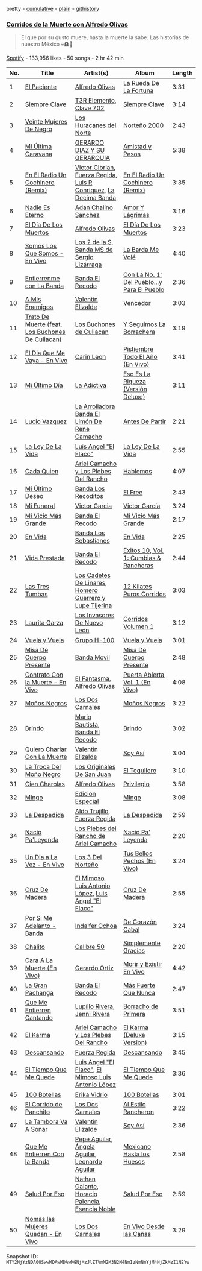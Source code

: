 pretty - [cumulative](/playlists/cumulative/37i9dQZF1DWTjI92W86nZe.md) - [plain](/playlists/plain/37i9dQZF1DWTjI92W86nZe) - [githistory](https://github.githistory.xyz/mackorone/spotify-playlist-archive/blob/main/playlists/plain/37i9dQZF1DWTjI92W86nZe)

### [Corridos de la Muerte con Alfredo Olivas](https://open.spotify.com/playlist/37i9dQZF1DWTjI92W86nZe)

> El que por su gusto muere, hasta la muerte la sabe\. Las historias de nuestro México 💀🪦💐

[Spotify](https://open.spotify.com/user/spotify) - 133,956 likes - 50 songs - 2 hr 42 min

| No. | Title | Artist(s) | Album | Length |
|---|---|---|---|---|
| 1 | [El Paciente](https://open.spotify.com/track/2Nk3gXgekore0lfB7PCnub) | [Alfredo Olivas](https://open.spotify.com/artist/5xYNmNkaWRqu3e5F4UXME8) | [La Rueda De La Fortuna](https://open.spotify.com/album/1YDVn5KeQ7ZzX7TPmSLTKd) | 3:31 |
| 2 | [Siempre Clave](https://open.spotify.com/track/02aS4O8n7k4UGLXqodbfSk) | [T3R Elemento](https://open.spotify.com/artist/34nbQa7Hug9DYkRJpfKNFv), [Clave 702](https://open.spotify.com/artist/3dBuaGsQYVTgxHkNxBNyL2) | [Siempre Clave](https://open.spotify.com/album/5UouRJGXvLDXqlriqFMSKe) | 3:14 |
| 3 | [Veinte Mujeres De Negro](https://open.spotify.com/track/6dSDh142ee5UPeMnwh14pm) | [Los Huracanes del Norte](https://open.spotify.com/artist/2wmwGWrqRizLaSEYrm5dzZ) | [Norteño 2000](https://open.spotify.com/album/7tOJ88Jeuo8aOOwKMrsHdv) | 2:43 |
| 4 | [Mi Última Caravana](https://open.spotify.com/track/0TLYlmmcovm6qxIjg7aDb3) | [GERARDO DIAZ Y SU GERARQUIA](https://open.spotify.com/artist/2gLxI7MomgJVmIADX9RZUp) | [Amistad y Pesos](https://open.spotify.com/album/2dp0TRYQW761GeOOMtqPv1) | 5:38 |
| 5 | [En El Radio Un Cochinero \(Remix\)](https://open.spotify.com/track/78nK6LUy3FutFRJpRU9Guy) | [Victor Cibrian](https://open.spotify.com/artist/1iXdpCz3AeLEAvzqeNodt8), [Fuerza Regida](https://open.spotify.com/artist/0ys2OFYzWYB5hRDLCsBqxt), [Luis R Conriquez](https://open.spotify.com/artist/0pePYDrJGk8gqMRbXrLJC8), [La Decima Banda](https://open.spotify.com/artist/1C2CCqiE3rxq2H4ErMzz9U) | [En El Radio Un Cochinero \(Remix\)](https://open.spotify.com/album/5yZka2dPlS6Vgh6e0fL9v1) | 3:35 |
| 6 | [Nadie Es Eterno](https://open.spotify.com/track/4nmYEaw0oVz3QKxUlrmFkh) | [Adan Chalino Sanchez](https://open.spotify.com/artist/2zyNL1jSCA6HH5m0BZZTgy) | [Amor Y Lágrimas](https://open.spotify.com/album/5AINE3154WldReklifyueS) | 3:16 |
| 7 | [El Día De Los Muertos](https://open.spotify.com/track/6J4MbIlBn50XGo31UTdD3D) | [Alfredo Olivas](https://open.spotify.com/artist/5xYNmNkaWRqu3e5F4UXME8) | [El Día De Los Muertos](https://open.spotify.com/album/7pxn1oyPyy1nOFQQhoHJKX) | 3:23 |
| 8 | [Somos Los Que Somos \- En Vivo](https://open.spotify.com/track/1Z04XN4pH2b8JfdiaIEkl5) | [Los 2 de la S](https://open.spotify.com/artist/4UqfXEVibVEPfoopm7Pduc), [Banda MS de Sergio Lizárraga](https://open.spotify.com/artist/2C6i0I5RiGzDKN9IAF8reh) | [La Barda Me Volé](https://open.spotify.com/album/13SwxlksMXwzpK8iAafFDh) | 4:40 |
| 9 | [Entierrenme con La Banda](https://open.spotify.com/track/0dUGmwjvHXmuPREv0xfdTC) | [Banda El Recodo](https://open.spotify.com/artist/6AcOTCYBMvjKYy4zms0kaC) | [Con La No\. 1: Del Pueblo...y Para El Pueblo](https://open.spotify.com/album/67KfLdhQa8X7kI1XM8eJaw) | 2:36 |
| 10 | [A Mis Enemigos](https://open.spotify.com/track/0rRxqhX6w0IWTFSzzRFSOo) | [Valentín Elizalde](https://open.spotify.com/artist/3CAhiUHkUYT1mFtVHM9SHA) | [Vencedor](https://open.spotify.com/album/0k0b9mpJt6tJMT26aIzpoe) | 3:03 |
| 11 | [Trato De Muerte \(feat\. Los Buchones De Culiacan\)](https://open.spotify.com/track/3Co7rxpt17f78kj4WSa1FZ) | [Los Buchones de Culiacan](https://open.spotify.com/artist/7J8LbpTbAh807es1ruPYNa) | [Y Seguimos La Borrachera](https://open.spotify.com/album/2DTHcZK8xkXi8zg2sFK2io) | 3:19 |
| 12 | [El Dia Que Me Vaya \- En Vivo](https://open.spotify.com/track/2rHDmTFBUhDoZiBND9XFbx) | [Carin Leon](https://open.spotify.com/artist/66ihevNkSYNzRAl44dx6jJ) | [Pistiembre Todo El Año \(En Vivo\)](https://open.spotify.com/album/4Q7M6FhTy0WhQcqHr8uIQt) | 3:41 |
| 13 | [Mi Último Día](https://open.spotify.com/track/66rBvkJ506KRjmY3LSTkJr) | [La Adictiva](https://open.spotify.com/artist/49EE6lVLgU8sp7dFgPshgM) | [Eso Es La Riqueza \(Versión Deluxe\)](https://open.spotify.com/album/1kDLBvOWZjmuWIOTwNvcIt) | 3:11 |
| 14 | [Lucio Vazquez](https://open.spotify.com/track/7xygLT3mUqdhdz80VfsN3f) | [La Arrolladora Banda El Limón De Rene Camacho](https://open.spotify.com/artist/5bSfBBCxY8QAk4Pifveisz) | [Antes De Partir](https://open.spotify.com/album/28Kb1pmRPsiBUFKSCs1Qlq) | 2:21 |
| 15 | [La Ley De La Vida](https://open.spotify.com/track/0B0vC9ItsWMUahbFN7a01H) | [Luis Angel "El Flaco"](https://open.spotify.com/artist/4kJ2OBSNasUA4yOT5NCfCl) | [La Ley De La Vida](https://open.spotify.com/album/6nAnqWuOL40YIUfsAPUi4F) | 2:55 |
| 16 | [Cada Quien](https://open.spotify.com/track/3T6M9C9eOTSeGyDFVbV8uN) | [Ariel Camacho y Los Plebes Del Rancho](https://open.spotify.com/artist/2Lxa3SFNEW0alfRvtdXOul) | [Hablemos](https://open.spotify.com/album/4g5NzMdGbeRjCDEJK4uwiu) | 4:07 |
| 17 | [Mi Último Deseo](https://open.spotify.com/track/01ksPzu3Bw8Lsf9o6xIk8C) | [Banda Los Recoditos](https://open.spotify.com/artist/4bPiOPI4V99cepEftvBYak) | [El Free](https://open.spotify.com/album/6BmzjJPjWBVfTwbKMFdTUs) | 2:43 |
| 18 | [Mi Funeral](https://open.spotify.com/track/1OeQkgk15yHy05FA4ZBm6T) | [Victor Garcia](https://open.spotify.com/artist/4GZOqR1Cx6YeBN2Lmv0B1e) | [Victor García](https://open.spotify.com/album/7f2HP5bNAaD5avrcW4qdV1) | 3:24 |
| 19 | [Mi Vicio Más Grande](https://open.spotify.com/track/3YrTZUat5cgeVhrxEZvG1d) | [Banda El Recodo](https://open.spotify.com/artist/6AcOTCYBMvjKYy4zms0kaC) | [Mi Vicio Más Grande](https://open.spotify.com/album/4Tl5QOkNgX6INDWg6mMfZB) | 2:17 |
| 20 | [En Vida](https://open.spotify.com/track/7LNtyuekYHiZ99UxkrfCQR) | [Banda Los Sebastianes](https://open.spotify.com/artist/0HgICyWHmS6rnl8xWEd0x6) | [En Vida](https://open.spotify.com/album/0P7idNzelnJCzpY1LFuJxN) | 2:25 |
| 21 | [Vida Prestada](https://open.spotify.com/track/1pJvXwGDQCaYKErJfNL20j) | [Banda El Recodo](https://open.spotify.com/artist/6AcOTCYBMvjKYy4zms0kaC) | [Exitos 10, Vol\. 1: Cumbias & Rancheras](https://open.spotify.com/album/41ZUMbfkl3CZWl4RX67RcU) | 2:44 |
| 22 | [Las Tres Tumbas](https://open.spotify.com/track/4mcG6SlICWy1KPphstFiWz) | [Los Cadetes De Linares](https://open.spotify.com/artist/1iIxNEvPPmdFIIP0tdpw6G), [Homero Guerrero y Lupe Tijerina](https://open.spotify.com/artist/029TNxYpdZWjCidyQjNmgE) | [12 Kilates Puros Corridos](https://open.spotify.com/album/1y9lJbemJO1OdyIQvcL1q4) | 3:03 |
| 23 | [Laurita Garza](https://open.spotify.com/track/1kfKyCWFxNp4WHJDcPyYWS) | [Los Invasores De Nuevo León](https://open.spotify.com/artist/5CGtBYmVPeLhI1kM2Fn9Gv) | [Corridos Volumen 1](https://open.spotify.com/album/3cQ3TDx7CrpdBdDazb26zi) | 3:12 |
| 24 | [Vuela y Vuela](https://open.spotify.com/track/7qQZ6wGQO2lb4jRyuysx6s) | [Grupo H\-100](https://open.spotify.com/artist/6w971ABEzbDRQVUfcbYrl9) | [Vuela y Vuela](https://open.spotify.com/album/35EBcHRE2GuFcYfCkwyX7l) | 3:01 |
| 25 | [Misa De Cuerpo Presente](https://open.spotify.com/track/72gWYoN7Wta4spLHOCI6Sd) | [Banda Movil](https://open.spotify.com/artist/7fU0B28ySGWjYCNKZD8YIK) | [Misa De Cuerpo Presente](https://open.spotify.com/album/2WR7Uv5bWy96xBlAfXNoFU) | 2:48 |
| 26 | [Contrato Con la Muerte \- En Vivo](https://open.spotify.com/track/4g2ypBvuR4k8Th0NbGlqb9) | [El Fantasma](https://open.spotify.com/artist/0my6Pg4I28dVcZLSpAkqhv), [Alfredo Olivas](https://open.spotify.com/artist/5xYNmNkaWRqu3e5F4UXME8) | [Puerta Abierta, Vol\. 1 \(En Vivo\)](https://open.spotify.com/album/7rJgUM53wtu1WnwcAMaEgg) | 4:08 |
| 27 | [Moños Negros](https://open.spotify.com/track/1DAIPsYEXEOaOlJaG8Lv0w) | [Los Dos Carnales](https://open.spotify.com/artist/25UNJbwGZSQKvz5cPLWlv3) | [Moños Negros](https://open.spotify.com/album/5amUm1QKYdr7cW3T4uoUX9) | 3:22 |
| 28 | [Brindo](https://open.spotify.com/track/5oqySFPNtOq6jYlQf5ItWE) | [Mario Bautista](https://open.spotify.com/artist/0AspLZGQkP38yddNoD0pLn), [Banda El Recodo](https://open.spotify.com/artist/6AcOTCYBMvjKYy4zms0kaC) | [Brindo](https://open.spotify.com/album/0O3qFMWiXTVzZcSsoaerhJ) | 3:02 |
| 29 | [Quiero Charlar Con La Muerte](https://open.spotify.com/track/7rkHACbUWdirRZ3lrHCxET) | [Valentín Elizalde](https://open.spotify.com/artist/3CAhiUHkUYT1mFtVHM9SHA) | [Soy Así](https://open.spotify.com/album/4SrvbBpwiAJf09kK7EvQsk) | 3:04 |
| 30 | [La Troca Del Moño Negro](https://open.spotify.com/track/0JeumsWAVXuwYQ2J92A39V) | [Los Originales De San Juan](https://open.spotify.com/artist/3aVB3VLnoAn6bKiHOEzHag) | [El Tequilero](https://open.spotify.com/album/3I9ZxJI6RKfw6l9qq6f8DO) | 3:10 |
| 31 | [Cien Charolas](https://open.spotify.com/track/2SjQ6wfhDn5ozfJK4F5ogi) | [Alfredo Olivas](https://open.spotify.com/artist/5xYNmNkaWRqu3e5F4UXME8) | [Privilegio](https://open.spotify.com/album/6eYQRNqomQ8q5R2xysBeGj) | 3:58 |
| 32 | [Mingo](https://open.spotify.com/track/0P3YnLaoAqN45hH34Jgiwj) | [Edicion Especial](https://open.spotify.com/artist/7DkseLyOZrdRjCuoWFtqFi) | [Mingo](https://open.spotify.com/album/0Eh9VKm1zUBjXMRNXqwrtx) | 3:08 |
| 33 | [La Despedida](https://open.spotify.com/track/65KWKx5WQcjKTJ2gcki1i3) | [Aldo Trujillo](https://open.spotify.com/artist/0l6WgSoqo4UqeuXFKnTQRu), [Fuerza Regida](https://open.spotify.com/artist/0ys2OFYzWYB5hRDLCsBqxt) | [La Despedida](https://open.spotify.com/album/2FzJZvtg6raSxzQw21HQZ5) | 2:59 |
| 34 | [Nació Pa'Leyenda](https://open.spotify.com/track/7yjXLXGXtwMGDqsEbOXB46) | [Los Plebes del Rancho de Ariel Camacho](https://open.spotify.com/artist/6cnl6Jz97730GUS8zEAK77) | [Nació Pa' Leyenda](https://open.spotify.com/album/2ASMMEp5nquYyVwAy3igBK) | 2:20 |
| 35 | [Un Dia a La Vez \- En Vivo](https://open.spotify.com/track/7KkFSB0Ikcg2ZAiaUx4yg3) | [Los 3 Del Norteño](https://open.spotify.com/artist/6E56D3DChYTAJTn65CiGDT) | [Tus Bellos Pechos \(En Vivo\)](https://open.spotify.com/album/5HssX8D6pvSMuyJFAM3bTy) | 3:24 |
| 36 | [Cruz De Madera](https://open.spotify.com/track/5c3hK5u7Ffexubtjh02PJW) | [El Mimoso Luis Antonio López](https://open.spotify.com/artist/7AUgYiThuW80zSOwY7Ub2g), [Luis Angel "El Flaco"](https://open.spotify.com/artist/4kJ2OBSNasUA4yOT5NCfCl) | [Cruz De Madera](https://open.spotify.com/album/2LLv3jXBORYcVgzlsir9HJ) | 2:55 |
| 37 | [Por Si Me Adelanto \- Banda](https://open.spotify.com/track/58fd41sZyZGnyS0XXwj8AO) | [Indalfer Ochoa](https://open.spotify.com/artist/32eMbHNJ7S17YKRycVbR80) | [De Corazón Cabal](https://open.spotify.com/album/0YmBUlD9ACR65vEp7SoqtY) | 3:24 |
| 38 | [Chalito](https://open.spotify.com/track/6Lb8ikDcpKjF3yx2AnlwzG) | [Calibre 50](https://open.spotify.com/artist/4jogXSSvlyMkODGSZ2wc2P) | [Simplemente Gracias](https://open.spotify.com/album/6s3BOoMKnK60Blq4hIh2cq) | 2:20 |
| 39 | [Cara A La Muerte \(En Vivo\)](https://open.spotify.com/track/2BwQ9RVjAjLpTM8D7SPlsZ) | [Gerardo Ortiz](https://open.spotify.com/artist/4J13m9IZh03PEhoxAxRhXO) | [Morir y Existir En Vivo](https://open.spotify.com/album/3fFAsEBYDHC89w3Unkk9fY) | 4:42 |
| 40 | [La Gran Pachanga](https://open.spotify.com/track/3vXfJ9iAKPGLfy8G7es3bz) | [Banda El Recodo](https://open.spotify.com/artist/6AcOTCYBMvjKYy4zms0kaC) | [Más Fuerte Que Nunca](https://open.spotify.com/album/7AvxzlH6dLsMeOtZGRKJyX) | 2:47 |
| 41 | [Que Me Entierren Cantando](https://open.spotify.com/track/5GaIwab0GIWICCSVzldmUY) | [Lupillo Rivera](https://open.spotify.com/artist/341CfLcUdaBGixB8IJjYwW), [Jenni Rivera](https://open.spotify.com/artist/5c4wQaXkNDqSOTjqX4ExAu) | [Borracho de Primera](https://open.spotify.com/album/1cjt1zBdNmoD4qi3s2meCy) | 3:51 |
| 42 | [El Karma](https://open.spotify.com/track/34eVjAbZ5CzAtZIVMDHL1C) | [Ariel Camacho y Los Plebes Del Rancho](https://open.spotify.com/artist/2Lxa3SFNEW0alfRvtdXOul) | [El Karma \(Deluxe Version\)](https://open.spotify.com/album/2ReeGlHU8J7gkxsMGlpNhY) | 3:15 |
| 43 | [Descansando](https://open.spotify.com/track/3QXBaUQ8iwP2WI1GpQIP18) | [Fuerza Regida](https://open.spotify.com/artist/0ys2OFYzWYB5hRDLCsBqxt) | [Descansando](https://open.spotify.com/album/4n05Mdr8HuetVr4V6TWnWI) | 3:45 |
| 44 | [El Tiempo Que Me Quede](https://open.spotify.com/track/5pDkz9SvcPvFvC21EunbMQ) | [Luis Angel "El Flaco"](https://open.spotify.com/artist/4kJ2OBSNasUA4yOT5NCfCl), [El Mimoso Luis Antonio López](https://open.spotify.com/artist/7AUgYiThuW80zSOwY7Ub2g) | [El Tiempo Que Me Quede](https://open.spotify.com/album/5un67SoPaoD1gsoMVyuzG4) | 3:36 |
| 45 | [100 Botellas](https://open.spotify.com/track/0yUdVG0iFv8SvQSOBuS0H6) | [Erika Vidrio](https://open.spotify.com/artist/4psSCgqhwgjY16plPhSw9P) | [100 Botellas](https://open.spotify.com/album/6W2kqjFCv9BbOdD0NSZ8P6) | 3:01 |
| 46 | [El Corrido de Panchito](https://open.spotify.com/track/5X1fOMurUPOobZJj95NDef) | [Los Dos Carnales](https://open.spotify.com/artist/25UNJbwGZSQKvz5cPLWlv3) | [Al Estilo Rancheron](https://open.spotify.com/album/7jomGVik8nyxBGpIMSCnRd) | 3:22 |
| 47 | [La Tambora Va A Sonar](https://open.spotify.com/track/1qEVrgmfyslOXCpQsVaf1u) | [Valentín Elizalde](https://open.spotify.com/artist/3CAhiUHkUYT1mFtVHM9SHA) | [Soy Así](https://open.spotify.com/album/4SrvbBpwiAJf09kK7EvQsk) | 2:36 |
| 48 | [Que Me Entierren Con la Banda](https://open.spotify.com/track/6Hcz9PRsiOpU051JQaHvz1) | [Pepe Aguilar](https://open.spotify.com/artist/03Yb3iBy9GCifXiATEFcit), [Ángela Aguilar](https://open.spotify.com/artist/3abT87tqQ4Q5PA5nw6CYyH), [Leonardo Aguilar](https://open.spotify.com/artist/1QgrwYywvDuC43MDtR8cqq) | [Mexicano Hasta los Huesos](https://open.spotify.com/album/6IlYrSFtmY9o6Gdi49rTkm) | 2:58 |
| 49 | [Salud Por Eso](https://open.spotify.com/track/44aafvQtAsQ8FcVDne725k) | [Nathan Galante](https://open.spotify.com/artist/0mYDDBNR5KCRC68CkmeOJB), [Horacio Palencia](https://open.spotify.com/artist/7arK8QUX7X61NIkChn9no2), [Esencia Noble](https://open.spotify.com/artist/7JvS3PC6AQ9agVN0dm7iEr) | [Salud Por Eso](https://open.spotify.com/album/5rhp0Kg67gEvo7qsq3saFR) | 2:59 |
| 50 | [Nomas las Mujeres Quedan \- En Vivo](https://open.spotify.com/track/3vKRkXyUCDs7mExHkcz9pg) | [Los Dos Carnales](https://open.spotify.com/artist/25UNJbwGZSQKvz5cPLWlv3) | [En Vivo Desde las Cañas](https://open.spotify.com/album/55jSMGuJVYVcRV3TyIrNhx) | 3:29 |

Snapshot ID: `MTY2NjYzNDA0OSwwMDAwMDAwMGNjMzJlZTVmM2M3N2M4NmIzNmNmYjM4NjZkMzI1N2Yw`

